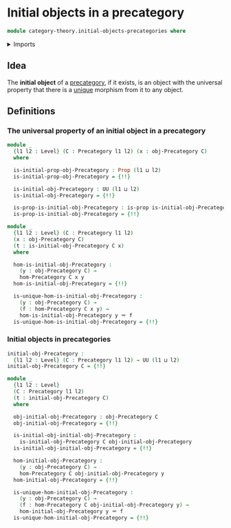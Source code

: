 # Initial objects in a precategory

```agda
module category-theory.initial-objects-precategories where
```

<details><summary>Imports</summary>

```agda
open import category-theory.precategories

open import foundation.contractible-types
open import foundation.dependent-pair-types
open import foundation.function-types
open import foundation.propositions
open import foundation.universe-levels

open import foundation-core.identity-types
```

</details>

## Idea

The **initial object** of a [precategory](category-theory.precategories.md), if
it exists, is an object with the universal property that there is a
[unique](foundation-core.contractible-types.md) morphism from it to any object.

## Definitions

### The universal property of an initial object in a precategory

```agda
module _
  {l1 l2 : Level} (C : Precategory l1 l2) (x : obj-Precategory C)
  where

  is-initial-prop-obj-Precategory : Prop (l1 ⊔ l2)
  is-initial-prop-obj-Precategory = {!!}

  is-initial-obj-Precategory : UU (l1 ⊔ l2)
  is-initial-obj-Precategory = {!!}

  is-prop-is-initial-obj-Precategory : is-prop is-initial-obj-Precategory
  is-prop-is-initial-obj-Precategory = {!!}

module _
  {l1 l2 : Level} (C : Precategory l1 l2)
  (x : obj-Precategory C)
  (t : is-initial-obj-Precategory C x)
  where

  hom-is-initial-obj-Precategory :
    (y : obj-Precategory C) →
    hom-Precategory C x y
  hom-is-initial-obj-Precategory = {!!}

  is-unique-hom-is-initial-obj-Precategory :
    (y : obj-Precategory C) →
    (f : hom-Precategory C x y) →
    hom-is-initial-obj-Precategory y ＝ f
  is-unique-hom-is-initial-obj-Precategory = {!!}
```

### Initial objects in precategories

```agda
initial-obj-Precategory :
  {l1 l2 : Level} (C : Precategory l1 l2) → UU (l1 ⊔ l2)
initial-obj-Precategory C = {!!}

module _
  {l1 l2 : Level}
  (C : Precategory l1 l2)
  (t : initial-obj-Precategory C)
  where

  obj-initial-obj-Precategory : obj-Precategory C
  obj-initial-obj-Precategory = {!!}

  is-initial-obj-initial-obj-Precategory :
    is-initial-obj-Precategory C obj-initial-obj-Precategory
  is-initial-obj-initial-obj-Precategory = {!!}

  hom-initial-obj-Precategory :
    (y : obj-Precategory C) →
    hom-Precategory C obj-initial-obj-Precategory y
  hom-initial-obj-Precategory = {!!}

  is-unique-hom-initial-obj-Precategory :
    (y : obj-Precategory C) →
    (f : hom-Precategory C obj-initial-obj-Precategory y) →
    hom-initial-obj-Precategory y ＝ f
  is-unique-hom-initial-obj-Precategory = {!!}
```

